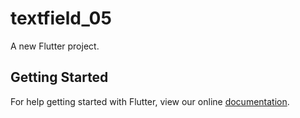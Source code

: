 # textfield_05

A new Flutter project.

## Getting Started

For help getting started with Flutter, view our online
[documentation](https://flutter.io/).
